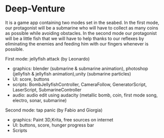 # Deep-Venture
It is a game app containing two modes set in the seabed. In the first mode, our protagonist will be a submarine who will have to collect as many coins as possible while avoiding obstacles. In the second mode our protagonist will be a little fish that we will have to help thanks to our reflexes by eliminating the enemies and feeding him with our fingers whenever is possible.

First mode: jellyfish attack (by Leonardo)
- graphics: blender (submarine & submarine animation), photoshop (jellyfish & jellyfish animation),unity (submarine particles)
- UI: score, buttons
- scripts: BombJellyfishController, CameraFollow, GeneratorScript, LaserScript, SubmarineController
- audio: audio edit using audacity (metallic bomb, coin, first mode song, electro, sonar, submarine) 

Second mode: tap panic (by Fabio and Giorgia)
- graphics: Paint 3D,Krita, free sources on internet 
- UI: buttons, score, hunger progress bar
- Scripts
 
